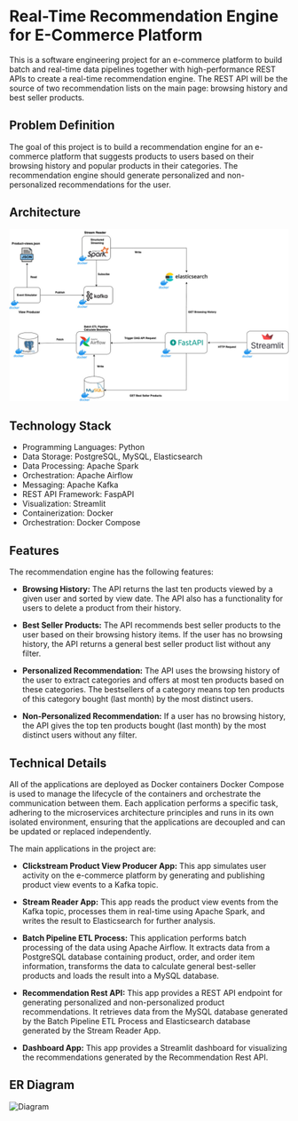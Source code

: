 
# Real-Time Recommendation Engine for E-Commerce Platform


This is a software engineering project for an e-commerce platform to build batch and real-time data pipelines together with high-performance REST APIs to create a real-time recommendation engine. The REST API will be the source of two recommendation lists on the main page: browsing history and best seller products.

## Problem Definition
The goal of this project is to build a recommendation engine for an e-commerce platform that suggests products to users based on their browsing history and popular products in their categories. The recommendation engine should generate personalized and non-personalized recommendations for the user.

## Architecture

![Diagram](https://github.com/vvishwa5524/E-commerce-Recommendation/blob/main/Diagram.jpg)

## Technology Stack
- Programming Languages: Python
- Data Storage: PostgreSQL, MySQL, Elasticsearch
- Data Processing: Apache Spark
- Orchestration: Apache Airflow
- Messaging: Apache Kafka
- REST API Framework: FaspAPI
- Visualization: Streamlit
- Containerization: Docker
- Orchestration: Docker Compose





## Features
The recommendation engine has the following features:

- **Browsing History:** The API returns the last ten products viewed by a given user and sorted by view date. The API also has a functionality for users to delete a product from their history.

- **Best Seller Products:** The API recommends best seller products to the user based on their browsing history items. If the user has no browsing history, the API returns a general best seller product list without any filter.

- **Personalized Recommendation:** The API uses the browsing history of the user to extract categories and offers at most ten products based on these categories. The bestsellers of a category means top ten products of this category bought (last month) by the most distinct users.

- **Non-Personalized Recommendation:** If a user has no browsing history, the API gives the top ten products bought (last month) by the most distinct users without any filter.

## Technical Details
All of the applications are deployed as Docker containers Docker Compose is used to manage the lifecycle of the containers and orchestrate the communication between them. Each application performs a specific task, adhering to the microservices architecture principles and runs in its own isolated environment, ensuring that the applications are decoupled and can be updated or replaced independently.


The main applications in the project are:

- **Clickstream Product View Producer App:** This app simulates user activity on the e-commerce platform by generating and publishing product view events to a Kafka topic. 

- **Stream Reader App:** This app reads the product view events from the Kafka topic, processes them in real-time using Apache Spark, and writes the result to Elasticsearch for further analysis. 

- **Batch Pipeline ETL Process:** This application performs batch processing of the data using Apache Airflow. It extracts data from a PostgreSQL database containing product, order, and order item information, transforms the data to calculate  general best-seller products and loads the result into a MySQL database. 

- **Recommendation Rest API:** This app provides a REST API endpoint for generating personalized and non-personalized product recommendations. It retrieves data from the MySQL database generated by the Batch Pipeline ETL Process and Elasticsearch database generated by the Stream Reader App. 

- **Dashboard App:** This app provides a Streamlit dashboard for visualizing the recommendations generated by the Recommendation Rest API. 

## ER Diagram

![Diagram](https://github.com/vvishwa5524/E-commerce-Recommendation-App/blob/main/ER_diagram.png)



  
